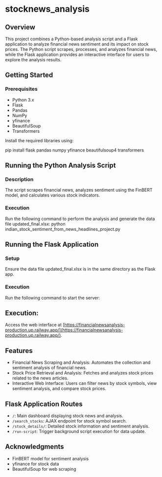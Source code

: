 # stocknews_analysis

## Overview

This project combines a Python-based analysis script and a Flask application to analyze financial news sentiment and its impact on stock prices. The Python script scrapes, processes, and analyzes financial news, while the Flask application provides an interactive interface for users to explore the analysis results.

## Getting Started

### Prerequisites
- Python 3.x
- Flask
- Pandas
- NumPy
- yfinance
- BeautifulSoup
- Transformers

Install the required libraries using:

pip install flask pandas numpy yfinance beautifulsoup4 transformers

## Running the Python Analysis Script

### Description
The script scrapes financial news, analyzes sentiment using the FinBERT model, and calculates various stock indicators.

### Execution
Run the following command to perform the analysis and generate the data file updated_final.xlsx:
python indian_stock_sentiment_from_news_headlines_project.py

## Running the Flask Application

### Setup
Ensure the data file updated_final.xlsx is in the same directory as the Flask app.

### Execution
Run the following command to start the server:


## Execution:
Access the web interface at [https://financialnewsanalysis-production.up.railway.app/](https://financialnewsanalysis-production.up.railway.app/).


## Features
- Financial News Scraping and Analysis: Automates the collection and sentiment analysis of financial news.
- Stock Price Retrieval and Analysis: Fetches and analyzes stock prices related to the news articles.
- Interactive Web Interface: Users can filter news by stock symbols, view sentiment analysis, and compare stock prices.

## Flask Application Routes
- `/`: Main dashboard displaying stock news and analysis.
- `/search_stocks`: AJAX endpoint for stock symbol search.
- `/stock_details/`: Detailed stock information and sentiment analysis.
- `/run-script`: Trigger background script execution for data update.

## Acknowledgments
- FinBERT model for sentiment analysis
- yfinance for stock data
- BeautifulSoup for web scraping
